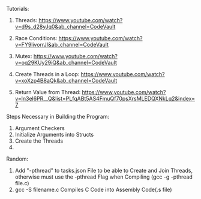 Tutorials:

1. Threads: https://www.youtube.com/watch?v=d9s_d28yJq0&ab_channel=CodeVault

2. Race Conditions: https://www.youtube.com/watch?v=FY9livorrJI&ab_channel=CodeVault

3. Mutex: https://www.youtube.com/watch?v=oq29KUy29iQ&ab_channel=CodeVault

4. Create Threads in a Loop: https://www.youtube.com/watch?v=xoXzp4B8aQk&ab_channel=CodeVault

5. Return Value from Thread: https://www.youtube.com/watch?v=ln3el6PR__Q&list=PLfqABt5AS4FmuQf70psXrsMLEDQXNkLq2&index=7



Steps Necessary in Building the Program: 
1. Argument Checkers
2. Initialize Arguments into Structs
3. Create the Threads
4. 



Random:
1. Add "-pthread" to tasks.json File to be able to Create and Join Threads, otherwise must use the -pthread Flag when Compiling (gcc -g -pthread file.c)
2. gcc -S filename.c  Compiles C Code into Assembly Code(.s file)
